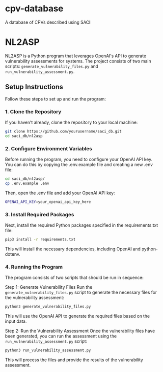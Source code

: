 # cpv-database
A database of CPVs described using SACI

# NL2ASP

NL2ASP is a Python program that leverages OpenAI's API to generate vulnerability assessments for systems. The project consists of two main scripts: `generate_vulnerability_files.py` and `run_vulnerability_assessment.py`.

## Setup Instructions

Follow these steps to set up and run the program:

### 1. Clone the Repository

If you haven't already, clone the repository to your local machine:

```bash
git clone https://github.com/yourusername/saci_db.git
cd saci_db/nl2asp
```

### 2. Configure Environment Variables
Before running the program, you need to configure your OpenAI API key. You can do this by copying the .env.example file and creating a new .env file:

```bash
cd saci_db/nl2asp/
cp .env.example .env
```
Then, open the .env file and add your OpenAI API key:

```bash
OPENAI_API_KEY=your_openai_api_key_here
```

### 3. Install Required Packages
Next, install the required Python packages specified in the requirements.txt file:

```bash
pip3 install -r requirements.txt
```
This will install the necessary dependencies, including OpenAI and python-dotenv.

### 4. Running the Program
The program consists of two scripts that should be run in sequence:

Step 1: Generate Vulnerability Files
Run the `generate_vulnerability_files.py` script to generate the necessary files for the vulnerability assessment:

```bash
python3 generate_vulnerability_files.py
```
This will use the OpenAI API to generate the required files based on the input data.

Step 2: Run the Vulnerability Assessment
Once the vulnerability files have been generated, you can run the assessment using the `run_vulnerability_assessment.py` script:

```bash
python3 run_vulnerability_assessment.py
```
This will process the files and provide the results of the vulnerability assessment.
